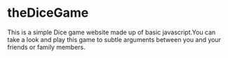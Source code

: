# theDiceGame
This is a simple Dice game website made up of basic javascript.You can take a look and play this game to subtle arguments between you and your friends or family members.
